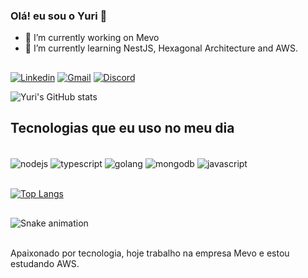 ### Olá! eu sou o Yuri 🖖

- 🔭 I’m currently working on Mevo
- 🌱 I’m currently learning NestJS, Hexagonal Architecture and AWS.

##

[![Linkedin](https://img.shields.io/badge/LinkedIn-0077B5?style=for-the-badge&logo=linkedin&logoColor=white)](https://www.linkedin.com/in/yuri-brandeliki-589a39153/)
[![Gmail](https://img.shields.io/badge/Gmail-D14836?style=for-the-badge&logo=gmail&logoColor=white)](yuri.agopian@gmail.com.br)
[![Discord](https://img.shields.io/badge/Discord-7289DA?style=for-the-badge&logo=discord&logoColor=white)](#4820)


![Yuri's GitHub stats](https://github-readme-stats.vercel.app/api?username=yuriagopian&show_icons=true&theme=aura&count_private=true)

## Tecnologias que eu uso no meu dia

<div style="display: inline_block"><br/>
 <img align="center" alt="nodejs" src="https://img.shields.io/badge/Node.js-43853D?style=for-the-badge&logo=node.js&logoColor=white">
 <img align="center" alt="typescript" src="https://img.shields.io/badge/TypeScript-007ACC?style=for-the-badge&logo=typescript&logoColor=white">
  <img align="center" alt="golang" src="https://img.shields.io/badge/Go-00ADD8?style=for-the-badge&logo=go&logoColor=white">
   <img align="center" alt="mongodb" src="https://img.shields.io/badge/MongoDB-4EA94B?style=for-the-badge&logo=mongodb&logoColor=white">
    <img align="center" alt="javascript" src="https://img.shields.io/badge/JavaScript-F7DF1E?style=for-the-badge&logo=javascript&logoColor=black">
</div><br/>

[![Top Langs](https://github-readme-stats.vercel.app/api/top-langs/?username=yuriagopian&layout=compact&theme=aura&hide=jupyter,notebook&count_private=true&exclude_repo=python-hash-imersao,iniciando_com_django,listClasses,Calcular-Pegada-de-carbono)](https://github.com/anuraghazra/github-readme-stats)

 ##
 
![Snake animation](https://github.com/yuriagopian/yuriagopian/blob/output/github-contribution-grid-snake.svg)

<br/>
Apaixonado por tecnologia, hoje trabalho na empresa Mevo e estou estudando AWS.

<!--
**yuriagopian/yuriagopian** is a ✨ _special_ ✨ repository because its `README.md` (this file) appears on your GitHub profile.

Here are some ideas to get you started:

- 🔭 I’m currently working on ...
- 🌱 I’m currently learning ...
- 👯 I’m looking to collaborate on ...
- 🤔 I’m looking for help with ...
- 💬 Ask me about ...
- 📫 How to reach me: ...
- 😄 Pronouns: ...
- ⚡ Fun fact: ...

emojis
https://emojipedia.org/
temas
https://github.com/anuraghazra/github-readme-stats
https://github.com/anuraghazra/github-readme-stats/blob/master/themes/README.md
-->
